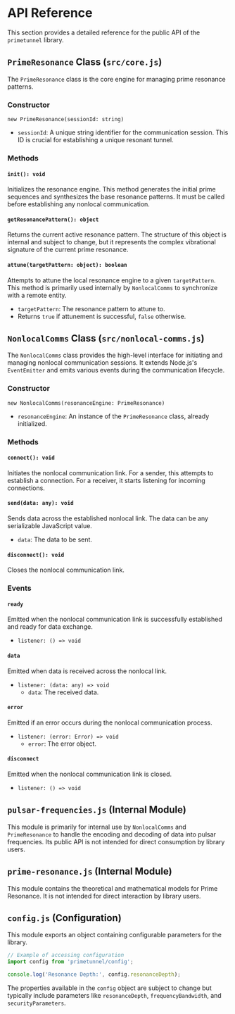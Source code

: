 # API Reference

This section provides a detailed reference for the public API of the `primetunnel` library.

## `PrimeResonance` Class (`src/core.js`)

The `PrimeResonance` class is the core engine for managing prime resonance patterns.

### Constructor

`new PrimeResonance(sessionId: string)`

*   `sessionId`: A unique string identifier for the communication session. This ID is crucial for establishing a unique resonant tunnel.

### Methods

#### `init(): void`

Initializes the resonance engine. This method generates the initial prime sequences and synthesizes the base resonance patterns. It must be called before establishing any nonlocal communication.

#### `getResonancePattern(): object`

Returns the current active resonance pattern. The structure of this object is internal and subject to change, but it represents the complex vibrational signature of the current prime resonance.

#### `attune(targetPattern: object): boolean`

Attempts to attune the local resonance engine to a given `targetPattern`. This method is primarily used internally by `NonlocalComms` to synchronize with a remote entity.

*   `targetPattern`: The resonance pattern to attune to.
*   Returns `true` if attunement is successful, `false` otherwise.

## `NonlocalComms` Class (`src/nonlocal-comms.js`)

The `NonlocalComms` class provides the high-level interface for initiating and managing nonlocal communication sessions. It extends Node.js's `EventEmitter` and emits various events during the communication lifecycle.

### Constructor

`new NonlocalComms(resonanceEngine: PrimeResonance)`

*   `resonanceEngine`: An instance of the `PrimeResonance` class, already initialized.

### Methods

#### `connect(): void`

Initiates the nonlocal communication link. For a sender, this attempts to establish a connection. For a receiver, it starts listening for incoming connections.

#### `send(data: any): void`

Sends data across the established nonlocal link. The data can be any serializable JavaScript value.

*   `data`: The data to be sent.

#### `disconnect(): void`

Closes the nonlocal communication link.

### Events

#### `ready`

Emitted when the nonlocal communication link is successfully established and ready for data exchange.

*   `listener: () => void`

#### `data`

Emitted when data is received across the nonlocal link.

*   `listener: (data: any) => void`
    *   `data`: The received data.

#### `error`

Emitted if an error occurs during the nonlocal communication process.

*   `listener: (error: Error) => void`
    *   `error`: The error object.

#### `disconnect`

Emitted when the nonlocal communication link is closed.

*   `listener: () => void`

## `pulsar-frequencies.js` (Internal Module)

This module is primarily for internal use by `NonlocalComms` and `PrimeResonance` to handle the encoding and decoding of data into pulsar frequencies. Its public API is not intended for direct consumption by library users.

## `prime-resonance.js` (Internal Module)

This module contains the theoretical and mathematical models for Prime Resonance. It is not intended for direct interaction by library users.

## `config.js` (Configuration)

This module exports an object containing configurable parameters for the library.

```javascript
// Example of accessing configuration
import config from 'primetunnel/config';

console.log('Resonance Depth:', config.resonanceDepth);
```

The properties available in the `config` object are subject to change but typically include parameters like `resonanceDepth`, `frequencyBandwidth`, and `securityParameters`.